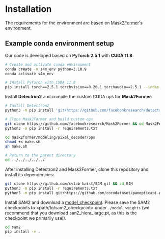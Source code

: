 # Installation
The requirements for the environment are based on [Mask2Former](https://github.com/facebookresearch/Mask2Former/blob/main/INSTALL.md)'s environment.

## Example conda environment setup
Our code is developed based on **PyTorch 2.5.1** with **CUDA 11.8**:
```bash
# Create and activate conda environment
conda create -n s4m_env python=3.10.9
conda activate s4m_env

# Install PyTorch with CUDA 11.8
pip install torch==2.5.1 torchvision==0.20.1 torchaudio==2.5.1 --index-url https://download.pytorch.org/whl/cu118
```

Install **Detectron2** and compile the custom CUDA ops for **Mask2Former**:
```bash
# Install Detectron2
python3 -m pip install 'git+https://github.com/facebookresearch/detectron2.git'

# Clone Mask2Former and build custom ops
git clone https://github.com/facebookresearch/Mask2Former && cd Mask2Former
python3 -m pip install -r requirements.txt

cd mask2former/modeling/pixel_decoder/ops
chmod +x make.sh
sh make.sh

# Return to the parent directory
cd ../../../../../
```

After installing Detectron2 and Mask2Former, clone this repository and install its dependencies:
```bash 
git clone https://github.com/cvlab-kaist/S4M.git && cd S4M
python3 -m pip install -r requirements.txt
python3 -m pip install git+https://github.com/cocodataset/panopticapi.git
```

Install SAM2 and download a [model_checkpoint](https://github.com/facebookresearch/sam2#model-description). Please save the SAM2 checkpoints to <path/to/sam2_checkpoint> under `./model_weights` (we recommend that you download san2_hiera_large.pt, as this is the checkpoint we primarily use!).

```bash
cd sam2
pip install -e .
```




